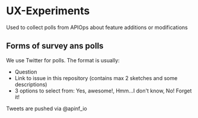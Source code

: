 # UX-Experiments
Used to collect polls from APIOps about feature additions or modifications

## Forms of survey ans polls

We use Twitter for polls. The format is usually:
- Question 
- Link to issue in this repository (contains max 2 sketches and some descriptions)
- 3 options to select from: Yes, awesome!, Hmm...I don't know, No! Forget it!

Tweets are pushed via @apinf_io 


